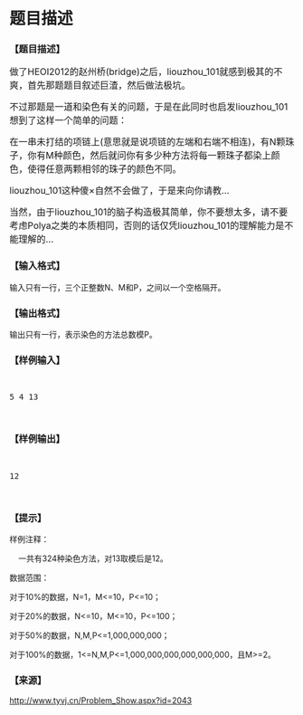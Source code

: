 # 题目描述


<h3>
【题目描述】
</h3>
<p>
<span style="font-size:16px;">做了HEOI2012的赵州桥(bridge)之后，liouzhou_101就感到极其的不爽，首先那题题目叙述巨渣，然后做法极坑。</span> 
</p>
<p>
<span style="font-size:16px;">不过那题是一道和染色有关的问题，于是在此同时也启发liouzhou_101想到了这样一个简单的问题：</span> 
</p>
<p>
<span style="font-size:16px;">在一串未打结的项链上(意思就是说项链的左端和右端不相连)，有N颗珠子，你有M种颜色，然后就问你有多少种方法将每一颗珠子都染上颜色，使得任意两颗相邻的珠子的颜色不同。</span> 
</p>
<p>
<span style="font-size:16px;">liouzhou_101这种傻×自然不会做了，于是来向你请教…</span> 
</p>
<p>
<span style="font-size:16px;">当然，由于liouzhou_101的脑子构造极其简单，你不要想太多，请不要考虑Polya之类的本质相同，否则的话仅凭liouzhou_101的理解能力是不能理解的…</span> 
</p>
<h3>
【输入格式】
</h3>
<p>
输入只有一行，三个正整数N、M和P，之间以一个空格隔开。
</p>
<h3>
【输出格式】
</h3>
<p>
输出只有一行，表示染色的方法总数模P。
</p>
<h3>
【样例输入】
</h3>
<pre><p>
5 4 13
</p>
</pre>
<h3>
【样例输出】
</h3>
<pre><p>
12
</p>
</pre>
<h3>
【提示】
</h3>
<p>
样例注释：
</p>
<p>
    一共有324种染色方法，对13取模后是12。
</p>
<p>
数据范围：
</p>
<p>
对于10%的数据，N=1，M&lt;=10，P&lt;=10；
</p>
<p>
对于20%的数据，N&lt;=10，M&lt;=10，P&lt;=100；
</p>
<p>
对于50%的数据，N,M,P&lt;=1,000,000,000；
</p>
<p>
对于100%的数据，1&lt;=N,M,P&lt;=1,000,000,000,000,000,000，且M&gt;=2。
</p>
<h3>
【来源】
</h3>
<p>
<a href="http://www.tyvj.cn/Problem_Show.aspx?id=2043" target="_blank">http://www.tyvj.cn/Problem_Show.aspx?id=2043</a> 
</p>

